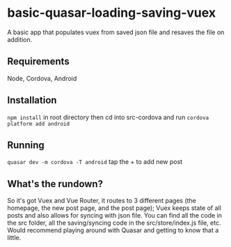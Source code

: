 # basic-quasar-loading-saving-vuex
A basic app that populates vuex from saved json file and resaves the file on addition.

## Requirements
Node, Cordova, Android

## Installation
`npm install` in root directory
then cd into src-cordova and run `cordova platform add android`

## Running
`quasar dev -m cordova -T android`
tap the + to add new post

## What's the rundown?
So it's got Vuex and Vue Router, it routes to 3 different pages (the homepage, the new post page, and the post page); Vuex keeps state of all posts and also allows for syncing with json file.
You can find all the code in the src folder, all the saving/syncing code in the src/store/index.js file, etc.
Would recommend playing around with Quasar and getting to know that a little.
